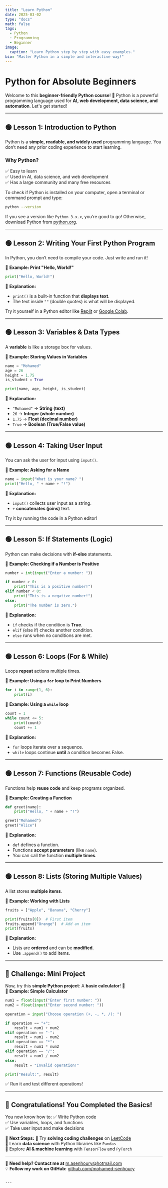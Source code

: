 ```yaml
---
title: "Learn Python"
date: 2025-03-02
type: "docs"
math: false
tags:
  - Python
  - Programming
  - Beginner
image:
  caption: "Learn Python step by step with easy examples."
bio: "Master Python in a simple and interactive way!"
---
```

# **Python for Absolute Beginners**
Welcome to this **beginner-friendly Python course**! 🚀 Python is a powerful programming language used for **AI, web development, data science, and automation**. Let's get started!

---

## 🟢 **Lesson 1: Introduction to Python**
Python is a **simple, readable, and widely used** programming language. You don’t need any prior coding experience to start learning.

### **Why Python?**
✅ Easy to learn  
✅ Used in AI, data science, and web development  
✅ Has a large community and many free resources  

To check if Python is installed on your computer, open a terminal or command prompt and type:
```sh
python --version
```
If you see a version like `Python 3.x.x`, you’re good to go! Otherwise, download Python from [python.org](https://www.python.org/downloads/).

---

## 🟢 **Lesson 2: Writing Your First Python Program**
In Python, you don’t need to compile your code. Just write and run it!

📌 **Example: Print "Hello, World!"**
```python
print("Hello, World!")
```
📝 **Explanation:**  
- `print()` is a built-in function that **displays text**.  
- The text inside `""` (double quotes) is what will be displayed.

Try it yourself in a Python editor like [Replit](https://replit.com/) or [Google Colab](https://colab.research.google.com/).

---

## 🟢 **Lesson 3: Variables & Data Types**
A **variable** is like a storage box for values.

📌 **Example: Storing Values in Variables**
```python
name = "Mohamed"
age = 26
height = 1.75
is_student = True

print(name, age, height, is_student)
```
📝 **Explanation:**
- `"Mohamed"` → **String (text)**
- `26` → **Integer (whole number)**
- `1.75` → **Float (decimal number)**
- `True` → **Boolean (True/False value)**

---

## 🟢 **Lesson 4: Taking User Input**
You can ask the user for input using `input()`.

📌 **Example: Asking for a Name**
```python
name = input("What is your name? ")
print("Hello, " + name + "!")
```
📝 **Explanation:**
- `input()` collects user input as a string.
- `+` **concatenates (joins)** text.

Try it by running the code in a Python editor!

---

## 🟢 **Lesson 5: If Statements (Logic)**
Python can make decisions with **if-else** statements.

📌 **Example: Checking if a Number is Positive**
```python
number = int(input("Enter a number: "))

if number > 0:
    print("This is a positive number!")
elif number < 0:
    print("This is a negative number!")
else:
    print("The number is zero.")
```
📝 **Explanation:**
- `if` checks if the condition is **True**.
- `elif` (else if) checks another condition.
- `else` runs when no conditions are met.

---

## 🟢 **Lesson 6: Loops (For & While)**
Loops **repeat** actions multiple times.

📌 **Example: Using a `for` loop to Print Numbers**
```python
for i in range(1, 6):
    print(i)
```
📌 **Example: Using a `while` loop**
```python
count = 1
while count <= 5:
    print(count)
    count += 1
```
📝 **Explanation:**
- `for` loops iterate over a sequence.
- `while` loops continue **until** a condition becomes False.

---

## 🟢 **Lesson 7: Functions (Reusable Code)**
Functions help **reuse code** and keep programs organized.

📌 **Example: Creating a Function**
```python
def greet(name):
    print("Hello, " + name + "!")

greet("Mohamed")
greet("Alice")
```
📝 **Explanation:**
- `def` defines a function.
- Functions **accept parameters** (like `name`).
- You can call the function **multiple times**.

---

## 🟢 **Lesson 8: Lists (Storing Multiple Values)**
A list stores **multiple items**.

📌 **Example: Working with Lists**
```python
fruits = ["Apple", "Banana", "Cherry"]

print(fruits[0])  # First item
fruits.append("Orange")  # Add an item
print(fruits)
```
📝 **Explanation:**
- Lists are **ordered** and can be **modified**.
- Use `.append()` to add items.

---

## 🎯 **Challenge: Mini Project**
Now, try this **simple Python project**: A **basic calculator**! 🧮  
📌 **Example: Simple Calculator**
```python
num1 = float(input("Enter first number: "))
num2 = float(input("Enter second number: "))

operation = input("Choose operation (+, -, *, /): ")

if operation == "+":
    result = num1 + num2
elif operation == "-":
    result = num1 - num2
elif operation == "*":
    result = num1 * num2
elif operation == "/":
    result = num1 / num2
else:
    result = "Invalid operation!"

print("Result:", result)
```
✅ Run it and test different operations!

---

## 🎉 **Congratulations! You Completed the Basics!**
You now know how to:
✅ Write Python code  
✅ Use variables, loops, and functions  
✅ Take user input and make decisions  

🚀 **Next Steps:**
🔹 Try **solving coding challenges** on [LeetCode](https://leetcode.com/)  
🔹 Learn **data science** with Python libraries like `Pandas`  
🔹 Explore **AI & machine learning** with `TensorFlow` and `PyTorch`

---

📩 **Need help? Contact me at** [m.asenhoury@hotmail.com](mailto:m.asenhoury@hotmail.com)  
💡 **Follow my work on GitHub:** [github.com/mohamed-senhoury](https://github.com/mohamed-senhoury)
```

---